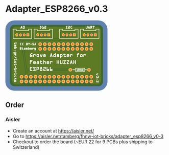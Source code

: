 # Adapter_ESP8266_v0.3
<img src="Adapter_ESP8266_v0.3.png" width="320" title="(c) Aisler Board Inspector"/>

## Order
### Aisler
* Create an account at https://aisler.net/
* Go to https://aisler.net/tamberg/fhnw-iot-bricks/adapter_esp8266_v0-3
* Checkout to order the board (~EUR 22 for 9 PCBs plus shipping to Switzerland)
